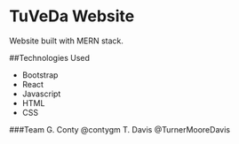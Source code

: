# TuVeDa Website
Website built with MERN stack.

##Technologies Used
* Bootstrap
* React
* Javascript
* HTML
* CSS

###Team
G. Conty @contygm
T. Davis @TurnerMooreDavis

